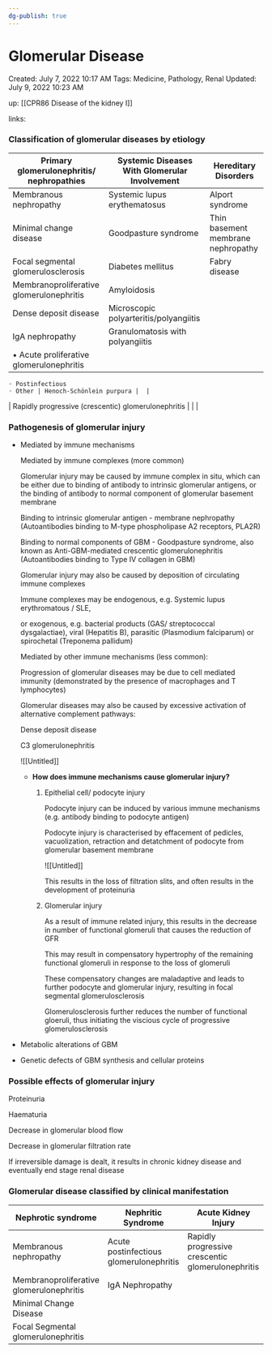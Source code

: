 ```yaml
---
dg-publish: true
---
```


# Glomerular Disease

Created: July 7, 2022 10:17 AM
Tags: Medicine, Pathology, Renal
Updated: July 9, 2022 10:23 AM

up: [[CPR86  Disease of the kidney I]] 

links:

### Classification of glomerular diseases by etiology

| Primary glomerulonephritis/ nephropathies | Systemic Diseases With Glomerular Involvement | Hereditary Disorders |
| --- | --- | --- |
| Membranous nephropathy | Systemic lupus erythematosus | Alport syndrome |
| Minimal change disease | Goodpasture syndrome | Thin basement membrane nephropathy |
| Focal segmental glomerulosclerosis | Diabetes mellitus | Fabry disease |
| Membranoproliferative glomerulonephritis | Amyloidosis |  |
| Dense deposit disease | Microscopic polyarteritis/polyangiitis |  |
| IgA nephropathy | Granulomatosis with polyangiitis |  |
| • Acute proliferative glomerulonephritis

    ◦ Postinfectious
    ◦ Other | Henoch-Schönlein purpura |  |
| Rapidly progressive (crescentic) glomerulonephritis |  |  |

### **Pathogenesis of glomerular injury**

- Mediated by immune mechanisms
    
    Mediated by immune complexes (more common)
    
    Glomerular injury may be caused by immune complex in situ, which can be either due to binding of antibody to intrinsic glomerular antigens, or the binding of antibody to normal component of glomerular basement membrane
    
    Binding to intrinsic glomerular antigen - membrane nephropathy (Autoantibodies binding to M-type phospholipase A2 receptors, PLA2R)
    
    Binding to normal components of GBM - Goodpasture syndrome, also known as Anti-GBM-mediated crescentic glomerulonephritis (Autoantibodies binding to Type IV collagen in GBM)
    
    Glomerular injury may also be caused by deposition of circulating immune complexes
    
    Immune complexes may be endogenous, e.g. Systemic lupus erythromatous / SLE,
    
    or exogenous, e.g. bacterial products (GAS/ streptococcal dysgalactiae), viral (Hepatitis B), parasitic (Plasmodium falciparum) or spirochetal (Treponema pallidum)
    
    Mediated by other immune mechanisms (less common):
    
    Progression of glomerular diseases may be due to cell mediated immunity (demonstrated by the presence of macrophages and T lymphocytes)
    
    Glomerular diseases may also be caused by excessive activation of alternative complement pathways:
    
    Dense deposit disease
    
    C3 glomerulonephritis
    
    ![[Untitled]]
    
    - **How does immune mechanisms cause glomerular injury?**
        1. Epithelial cell/ podocyte injury
            
            Podocyte injury can be induced by various immune mechanisms (e.g. antibody binding to podocyte antigen)
            
            Podocyte injury is characterised by effacement of pedicles, vacuolization, retraction and detatchment of podocyte from glomerular basement membrane
            
            ![[Untitled]]
            
            This results in the loss of filtration slits, and often results in the development of proteinuria
            
        2. Glomerular injury
            
            As a result of immune related injury, this results in the decrease in number of functional glomeruli that causes the reduction of GFR
            
            This may result in compensatory hypertrophy of the remaining functional glomeruli in response to the loss of glomeruli
            
            These compensatory changes are maladaptive and leads to further podocyte and glomerular injury, resulting in focal segmental glomerulosclerosis
            
            Glomerulosclerosis further reduces the number of functional gloeruli, thus initiating the viscious cycle of progressive glomerulosclerosis
            
- Metabolic alterations of GBM
- Genetic defects of GBM synthesis and cellular proteins

### **Possible effects of glomerular injury**

Proteinuria

Haematuria

Decrease in glomerular blood flow

Decrease in glomerular filtration rate

If irreversible damage is dealt, it results in chronic kidney disease and eventually end stage renal disease

### **Glomerular disease classified by clinical manifestation**

| Nephrotic syndrome | Nephritic Syndrome | Acute Kidney Injury |
| --- | --- | --- |
| Membranous nephropathy | Acute postinfectious glomerulonephritis | Rapidly progressive crescentic glomerulonephritis |
| Membranoproliferative glomerulonephritis | IgA Nephropathy |  |
| Minimal Change Disease |  |  |
| Focal Segmental glomerulonephritis |  |  |